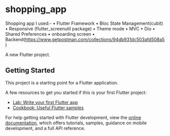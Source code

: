# shopping_app
Shopping app I used:-
•	Flutter Framework
•	Bloc State Management(cubit)
•	Responsive (flutter_screenutil package)
•	Theme mode
•	MVC 
•	Dio
•	Shared Preferences
•	onboarding screen
•	Backend(https://www.getpostman.com/collections/94db931dc503afd508a5)

A new Flutter project.

## Getting Started

This project is a starting point for a Flutter application.

A few resources to get you started if this is your first Flutter project:

- [Lab: Write your first Flutter app](https://docs.flutter.dev/get-started/codelab)
- [Cookbook: Useful Flutter samples](https://docs.flutter.dev/cookbook)

For help getting started with Flutter development, view the
[online documentation](https://docs.flutter.dev/), which offers tutorials,
samples, guidance on mobile development, and a full API reference.
